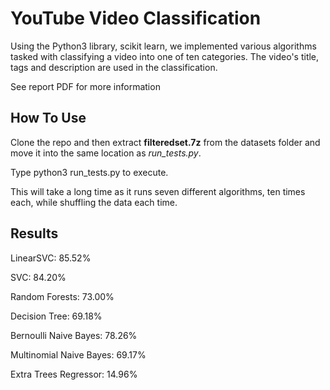 # YouTube Video Classification
Using the Python3 library, scikit learn, we implemented various algorithms tasked with classifying a video into one of ten categories.
The video's title, tags and description are used in the classification.

See report PDF for more information
## How To Use
Clone the repo and then extract **filteredset.7z** from the datasets folder and move it into the same location as *run_tests.py*.

Type python3 run_tests.py to execute.

This will take a long time as it runs seven different algorithms, ten times each, while shuffling the data each time.
## Results
LinearSVC: 85.52%

SVC: 84.20%

Random Forests: 73.00%

Decision Tree: 69.18%

Bernoulli Naive Bayes: 78.26%

Multinomial Naive Bayes: 69.17%

Extra Trees Regressor: 14.96%
